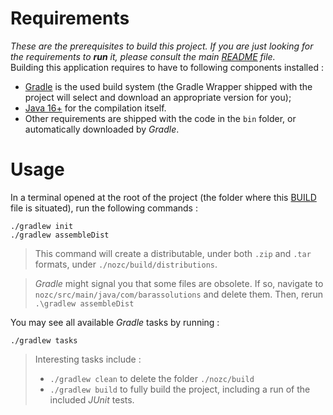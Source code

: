 # Requirements

*These are the prerequisites to build this project. If you are just looking for the requirements to **run** it, please consult the main [README](README.md) file.*\
Building this application requires to have to following components installed :

* [Gradle](https://gradle.org/) is the used build system (the Gradle Wrapper shipped with the
  project will select and download an appropriate version for you);
* [Java 16+](README.md#requirements) for the compilation itself.
* Other requirements are shipped with the code in the `bin` folder, or automatically downloaded
  by *Gradle*.

# Usage

In a terminal opened at the root of the project (the folder where this [BUILD](BUILD.md)
file is situated), run the following commands :
```
./gradlew init
./gradlew assembleDist
```
>This command will create a distributable, under both `.zip` and `.tar` formats, under `./nozc/build/distributions`.

>*Gradle* might signal you that some files are obsolete. If so, navigate to `nozc/src/main/java/com/barassolutions` and delete them.
> Then, rerun `.\gradlew assembleDist`

You may see all available *Gradle* tasks by running :
```
./gradlew tasks
```
>Interesting tasks include :
> * `./gradlew clean` to delete the folder `./nozc/build`
> * `./gradlew build` to fully build the project, including a run of the included *JUnit* tests.